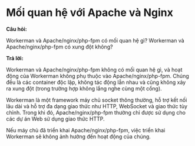 # Mối quan hệ với Apache và Nginx

**Câu hỏi:**

Workerman và Apache/nginx/php-fpm có mối quan hệ gì? Workerman và Apache/nginx/php-fpm có xung đột không?

**Trả lời:**

Workerman và Apache/nginx/php-fpm không có mối quan hệ gì, và hoạt động của Workerman không phụ thuộc vào Apache/nginx/php-fpm. Chúng đều là các container độc lập, không tác động lẫn nhau và cũng không xảy ra xung đột (trong trường hợp không lắng nghe cùng một cổng).

Workerman là một framework máy chủ socket thông thường, hỗ trợ kết nối lâu dài và hỗ trợ đa dạng giao thức như HTTP, WebSocket và giao thức tùy chỉnh. Trong khi đó, Apache/nginx/php-fpm thường chỉ được sử dụng cho các dự án Web sử dụng giao thức HTTP.

Nếu máy chủ đã triển khai Apache/nginx/php-fpm, việc triển khai Workerman sẽ không ảnh hưởng đến hoạt động của chúng.
